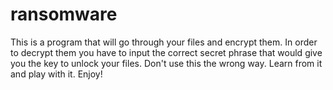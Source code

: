 # ransomware
This is a program that will go through your files and encrypt them. In order to decrypt them you have to input the correct secret phrase that would give you the key to unlock your files. Don't use this the wrong way. Learn from it and play with it. Enjoy!
